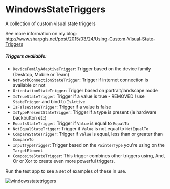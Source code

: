 # WindowsStateTriggers
A collection of custom visual state triggers


See more information on my blog:
http://www.sharpgis.net/post/2015/03/24/Using-Custom-Visual-State-Triggers

##### Triggers available:
- `DeviceFamilyAdaptiveTrigger`: Trigger based on the device family (Desktop, Mobile or Team)
- `NetworkConnectionStateTrigger`: Trigger if internet connection is available or not
- `OrientationStateTrigger`: Trigger based on portrait/landscape mode
- `IsTrueStateTrigger`: Trigger if a value is true - REMOVED ! use `StateTrigger` and bind to `IsActive`
- `IsFalseStateTrigger`: Trigger if a value is false
- `IsTypePresentStateTrigger`: Trigger if a type is present (ie hardware backbutton etc)
- `EqualsStateTrigger`: Trigger if `Value` is equal to `EqualTo`
- `NotEqualStateTrigger`: Trigger if `Value` is not equal to `NotEqualTo`
- `CompareStateTrigger`: Trigger if `Value` is equal, less than or greater than `CompareTo`
- `InputTypeTrigger`: Trigger based on the `PointerType` you're using on the `TargetElement`
- `CompositeStateTrigger`: This trigger combines other triggers using, And, Or or Xor to create even more powerful triggers.

Run the test app to see a set of examples of these in use.

![windowsstatetriggers](https://cloud.githubusercontent.com/assets/1378165/7996451/483cb19e-0ad5-11e5-9be8-a41aa2127fef.gif)
